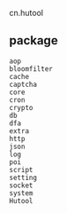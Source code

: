 cn.hutool
## package
```
aop
bloomfilter
cache
captcha
core
cron
crypto
db
dfa
extra
http
json
log
poi
script
setting
socket
system
Hutool
```
